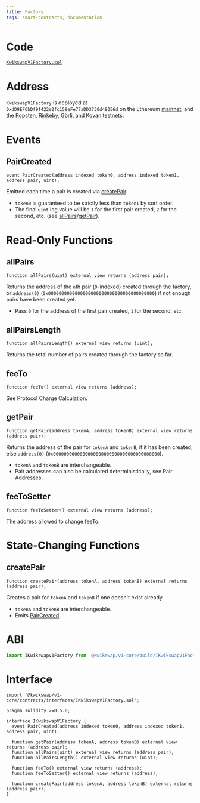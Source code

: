 ```yaml
---
title: Factory
tags: smart-contracts, documentation
---
```


# Code

[`KwikswapV1Factory.sol`](https://github.com/Kwikswap/kwikswap-v1-core/blob/master/contracts/KwikswapV1Factory.sol)

# Address

`KwikswapV1Factory` is deployed at `0xdD9EFCbDf9f422e2fc159eFe77aDD3730d48056d` on the Ethereum [mainnet](https://etherscan.io/address/0xdD9EFCbDf9f422e2fc159eFe77aDD3730d48056d), and the [Ropsten](https://ropsten.etherscan.io/address/0xdD9EFCbDf9f422e2fc159eFe77aDD3730d48056d), [Rinkeby](https://rinkeby.etherscan.io/address/0xdD9EFCbDf9f422e2fc159eFe77aDD3730d48056d), [Görli](https://goerli.etherscan.io/address/0xdD9EFCbDf9f422e2fc159eFe77aDD3730d48056d), and [Kovan](https://kovan.etherscan.io/address/0xdD9EFCbDf9f422e2fc159eFe77aDD3730d48056d) testnets.

# Events

## PairCreated

```solidity
event PairCreated(address indexed token0, address indexed token1, address pair, uint);
```

Emitted each time a pair is created via [createPair](#createpair).

- `token0` is guaranteed to be strictly less than `token1` by sort order.
- The final `uint` log value will be `1` for the first pair created, `2` for the second, etc. (see [allPairs](#allpairs)/[getPair](#getpair)).

# Read-Only Functions

## allPairs

```solidity
function allPairs(uint) external view returns (address pair);
```

Returns the address of the `n`th pair (`0`-indexed) created through the factory, or `address(0)` (`0x0000000000000000000000000000000000000000`) if not enough pairs have been created yet.

- Pass `0` for the address of the first pair created, `1` for the second, etc.


## allPairsLength

```solidity
function allPairsLength() external view returns (uint);
```

Returns the total number of pairs created through the factory so far.

## feeTo

```solidity
function feeTo() external view returns (address);
```

See <Link to='/docs/v1/advanced-topics/fees/#protocol-charge-calculation'>Protocol Charge Calculation</Link>.

## getPair

```solidity
function getPair(address tokenA, address tokenB) external view returns (address pair);
```

Returns the address of the pair for `tokenA` and `tokenB`, if it has been created, else `address(0)` (`0x0000000000000000000000000000000000000000`).

- `tokenA` and `tokenB` are interchangeable.
- Pair addresses can also be calculated deterministically, see <Link to='/docs/v1/javascript-SDK/getting-pair-addresses/'>Pair Addresses</Link>.


## feeToSetter

```solidity
function feeToSetter() external view returns (address);
```

The address allowed to change [feeTo](#feeto).

# State-Changing Functions

## createPair

```solidity
function createPair(address tokenA, address tokenB) external returns (address pair);
```

Creates a pair for `tokenA` and `tokenB` if one doesn't exist already.

- `tokenA` and `tokenB` are interchangeable.
- Emits [PairCreated](#paircreated).

# ABI

```typescript
import IKwikswapV1Factory from '@kwikswap/v1-core/build/IKwikswapV1Factory.json'
```

# Interface

```solidity
import '@kwikswap/v1-core/contracts/interfaces/IKwikswapV1Factory.sol';
```

```solidity
pragma solidity >=0.5.0;

interface IKwikswapV1Factory {
  event PairCreated(address indexed token0, address indexed token1, address pair, uint);

  function getPair(address tokenA, address tokenB) external view returns (address pair);
  function allPairs(uint) external view returns (address pair);
  function allPairsLength() external view returns (uint);

  function feeTo() external view returns (address);
  function feeToSetter() external view returns (address);

  function createPair(address tokenA, address tokenB) external returns (address pair);
}
```


